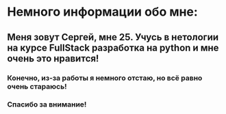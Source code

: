 # Немного информации обо мне:
## Меня зовут Сергей, мне 25. Учусь в нетологии на курсе FullStack разработка на python и мне очень это нравится!
### Конечно, из-за работы я немного отстаю, но всё равно очень стараюсь!
### Спасибо за внимание!
 
